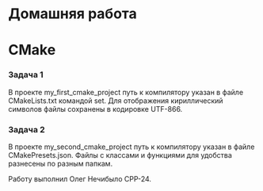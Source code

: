 # Домашняя работа 
# CMake
### Задача 1
В проекте my_first_cmake_project путь к компилятору указан в файле CMakeLists.txt командой set. Для отображения кириллический символов файлы сохранены в кодировке UTF-866.
### Задача 2
В проекте my_second_cmake_project путь к компилятору указан в файле CMakePresets.json. Файлы с классами и функциями для удобства разнесены по разным папкам.

Работу выполнил Олег Нечибыло CPP-24.